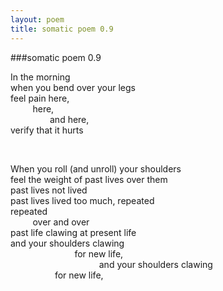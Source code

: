 ```yaml
---
layout: poem
title: somatic poem 0.9
---
```


###somatic poem 0.9

In the morning  
when you bend over your legs  
feel pain here,  
&nbsp;&nbsp;&nbsp;&nbsp;&nbsp;&nbsp;&nbsp;&nbsp;&nbsp;here,  
&nbsp;&nbsp;&nbsp;&nbsp;&nbsp;&nbsp;&nbsp;&nbsp;&nbsp;&nbsp;&nbsp;&nbsp;&nbsp;&nbsp;&nbsp;&nbsp;and here,  
verify that it hurts  

&nbsp;  

When you roll (and unroll) your shoulders  
feel the weight of past lives over them  
past lives not lived  
past lives lived too much, repeated  
repeated  
&nbsp;&nbsp;&nbsp;&nbsp;&nbsp;&nbsp;&nbsp;&nbsp;&nbsp;over and over  
past life clawing at present life  
and your shoulders clawing  
&nbsp;&nbsp;&nbsp;&nbsp;&nbsp;&nbsp;&nbsp;&nbsp;&nbsp;&nbsp;&nbsp;&nbsp;&nbsp;&nbsp;&nbsp;&nbsp;&nbsp;&nbsp;&nbsp;&nbsp;&nbsp;&nbsp;&nbsp;&nbsp;&nbsp;&nbsp;for new life,  
&nbsp;&nbsp;&nbsp;&nbsp;&nbsp;&nbsp;&nbsp;&nbsp;&nbsp;&nbsp;&nbsp;&nbsp;&nbsp;&nbsp;&nbsp;&nbsp;&nbsp;&nbsp;&nbsp;&nbsp;&nbsp;&nbsp;&nbsp;&nbsp;&nbsp;&nbsp;&nbsp;&nbsp;&nbsp;&nbsp;&nbsp;&nbsp;&nbsp;&nbsp;&nbsp;&nbsp;and your shoulders clawing   
&nbsp;&nbsp;&nbsp;&nbsp;&nbsp;&nbsp;&nbsp;&nbsp;&nbsp;&nbsp;&nbsp;&nbsp;&nbsp;&nbsp;&nbsp;&nbsp;&nbsp;&nbsp;for new life,  
